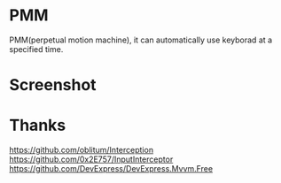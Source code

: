 # PMM
PMM(perpetual motion machine), it can automatically use keyborad at a specified time. 

# Screenshot


# Thanks
https://github.com/oblitum/Interception
https://github.com/0x2E757/InputInterceptor
https://github.com/DevExpress/DevExpress.Mvvm.Free
